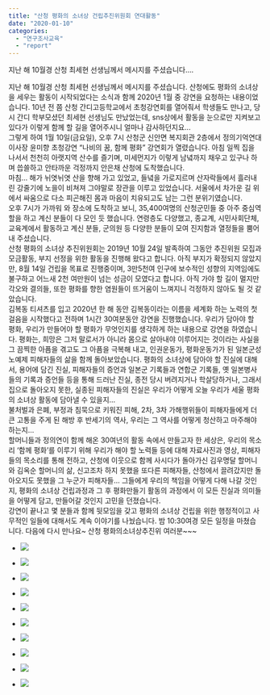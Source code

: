 ```yaml
---
title: "산청 평화의 소녀상 건립추진위원회 연대활동"
date: "2020-01-10"
categories: 
  - "연구조사교육"
  - "report"
---
```


지난 해 10월경 산청 최세현 선생님께서 메시지를 주셨습니다....

지난 해 10월경 산청 최세현 선생님께서 메시지를 주셨습니다. 산청에도 평화의 소녀상을 세우는 활동이 시작되었다는 소식과 함께 2020년 1월 중 강연을 요청하는 내용이었습니다. 10년 전 쯤 산청 간디고등학교에서 초청강연회를 열어줘서 학생들도 만나고, 당시 간디 학부모셨던 최세현 선생님도 만났었는데, sns상에서 활동을 눈으로만 지켜보고 있다가 이렇게 함께 할 길을 열어주시니 얼마나 감사하던지요...  
그렇게 하여 1월 10일(금요일), 오후 7시 산청군 신안면 복지회관 2층에서 정의기억연대 이사장 윤미향 초청강연 “나비의 꿈, 함께 평화” 강연회가 열렸습니다. 아침 일찍 집을 나서서 천천히 아랫지역 산수를 즐기며, 미세먼지가 이렇게 남녘까지 채우고 있구나 하며 씁쓸하고 안타까운 걱정까지 안은채 산청에 도착했습니다.  
마침... 해가 뉘엿뉘엿 산을 향해 가고 있었고, 들녘을 가로지르며 산자락들에서 흘러내린 강줄기에 노을이 비쳐져 그야말로 장관을 이루고 있었습니다. 서울에서 차가운 길 위에서 싸움으로 다소 피곤해진 몸과 마음이 치유되고도 남는 그런 분위기였습니다.  
오후 7시가 가까워 와 장소에 도착하고 보니, 35,400여명의 산청군민들 중 아주 중심역할을 하고 계신 분들이 다 모인 듯 했습니다. 연령층도 다양했고, 종교계, 시민사회단체, 교육계에서 활동하고 계신 분들, 군의원 등 다양한 분들이 모여 진지함과 열정들을 뿜어내 주셨습니다.  
산청 평화의 소녀상 추진위원회는 2019년 10월 24일 발족하여 그동안 추진위원 모집과 모금활동, 부지 선정을 위한 활동을 진행해 왔다고 합니다. 아직 부지가 확정되지 않았지만, 8월 14일 건립을 목표로 진행중이며, 3만5천여 인구에 보수적인 성향의 지역임에도 불구하고 어느새 2천 여만원이 넘는 성금이 모였다고 합니다. 아직 가야 할 길이 멀지만 각오와 결의들, 또한 평화를 향한 염원들이 뜨거움이 느껴지니 걱정하지 않아도 될 것 같았습니다.  
김복동 티셔츠를 입고 2020년 한 해 동안 김복동이라는 이름을 세계화 하는 노력의 첫걸음을 시작했다고 전하며 1시간 30여분동안 강연을 진행했습니다. 우리가 담아야 할 평화, 우리가 만들어야 할 평화가 무엇인지를 생각하게 하는 내용으로 강연을 하였습니다. 평화는, 희망은 그저 말로서가 아니라 몸으로 살아내야 이루어지는 것이라는 사실을 그 끔찍한 아픔을 겪고도 그 아픔을 극복해 내고, 인권운동가, 평화운동가가 된 일본군성노예제 피해자들의 삶을 함께 돌아보았습니다. 평화의 소녀상에 담아야 할 진실에 대해서, 용어에 담긴 진실, 피해자들의 증언과 일본군 기록들과 연합군 기록들, 옛 일본병사들의 기록과 증언들 등을 통해 드러난 진실, 종전 당시 버려지거나 학살당하거나, 그래서 집으로 돌아오지 못한, 실종된 피해자들의 진실은 우리가 어떻게 오늘 우리가 세울 평화의 소녀상 활동에 담아낼 수 있을지...  
불처벌과 은폐, 부정과 침묵으로 키워진 피해, 2차, 3차 가해행위들이 피해자들에게 더 큰 고통을 주게 된 해방 후 반세기의 역사, 우리는 그 역사를 어떻게 청산하고 마주해야 하는지...  
할머니들과 정의연이 함께 해온 30여년의 활동 속에서 만들고자 한 세상은, 우리의 목소리 ‘함께 평화’를 이루기 위해 우리가 해야 할 노력들 등에 대해 자료사진과 영상, 피해자들의 목소리를 통해 전하고, 산청에 이웃으로 함께 사시다가 돌아가신 김우명달 할머니와 김옥순 할머니의 삶, 신고조차 하지 못했을 또다른 피해자들, 산청에서 끌려갔지만 돌아오지도 못했을 그 누군가 피해자들... 그들에게 우리의 책임을 어떻게 다해 나갈 것인지, 평화의 소녀상 건립과정과 그 후 평화만들기 활동의 과정에서 이 모든 진실과 의미들을 어떻게 담고, 만들어갈 것인지 고민을 던졌습니다.  
강연이 끝나고 몇 분들과 함께 뒷모임을 갖고 평화의 소녀상 건립을 위한 행정적이고 사무적인 일들에 대해서도 계속 이야기를 나눴습니다. 밤 10:30여경 모든 일정을 마쳤습니다. 다음에 다시 만나요~ 산청 평화의소녀상추진위 여러분~~~

- ![](http://womenandwar.net/kr/wp-content/uploads/2020/01/81811003_2926669647364029_6497964774985302016_o-1024x768.jpg)
    
- ![](http://womenandwar.net/kr/wp-content/uploads/2020/01/81926980_2926668864030774_4456409812372029440_o-1024x768.jpg)
    
- ![](http://womenandwar.net/kr/wp-content/uploads/2020/01/82227545_2926669447364049_4246676070998212608_o-1024x768.jpg)
    
- ![](http://womenandwar.net/kr/wp-content/uploads/2020/01/82293618_2926669610697366_4765418888114470912_o-1024x768.jpg)
    
- ![](http://womenandwar.net/kr/wp-content/uploads/2020/01/82463045_2758054970920057_5256637879760715776_o.jpg)
    
- ![](http://womenandwar.net/kr/wp-content/uploads/2020/01/82581697_2926669100697417_1041672595985924096_o-1024x768.jpg)
    
- ![](http://womenandwar.net/kr/wp-content/uploads/2020/01/82627653_2926669380697389_979694521392562176_o-1024x524.jpg)
    
- ![](http://womenandwar.net/kr/wp-content/uploads/2020/01/82657312_2926669714030689_660231297683161088_o-1024x645.jpg)
    
- ![](http://womenandwar.net/kr/wp-content/uploads/2020/01/82746280_2926669200697407_2374935658478174208_o-1024x586.jpg)
    
- ![](http://womenandwar.net/kr/wp-content/uploads/2020/01/82941060_2926668987364095_5940146877985980416_o-1024x768.jpg)
